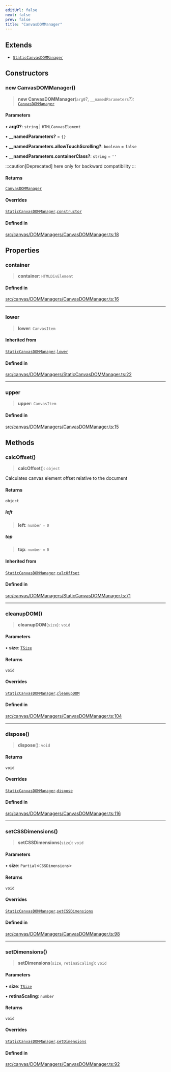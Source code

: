 ```yaml
---
editUrl: false
next: false
prev: false
title: "CanvasDOMManager"
---
```


## Extends

- [`StaticCanvasDOMManager`](/api/classes/staticcanvasdommanager/)

## Constructors

### new CanvasDOMManager()

> **new CanvasDOMManager**(`arg0`?, `__namedParameters`?): [`CanvasDOMManager`](/api/classes/canvasdommanager/)

#### Parameters

• **arg0?**: `string` \| `HTMLCanvasElement`

• **\_\_namedParameters?** = `{}`

• **\_\_namedParameters.allowTouchScrolling?**: `boolean` = `false`

• **\_\_namedParameters.containerClass?**: `string` = `''`

:::caution[Deprecated]
here only for backward compatibility
:::

#### Returns

[`CanvasDOMManager`](/api/classes/canvasdommanager/)

#### Overrides

[`StaticCanvasDOMManager`](/api/classes/staticcanvasdommanager/).[`constructor`](/api/classes/staticcanvasdommanager/#constructors)

#### Defined in

[src/canvas/DOMManagers/CanvasDOMManager.ts:18](https://github.com/fabricjs/fabric.js/blob/v6.0.0-rc4/src/canvas/DOMManagers/CanvasDOMManager.ts#L18)

## Properties

### container

> **container**: `HTMLDivElement`

#### Defined in

[src/canvas/DOMManagers/CanvasDOMManager.ts:16](https://github.com/fabricjs/fabric.js/blob/v6.0.0-rc4/src/canvas/DOMManagers/CanvasDOMManager.ts#L16)

***

### lower

> **lower**: `CanvasItem`

#### Inherited from

[`StaticCanvasDOMManager`](/api/classes/staticcanvasdommanager/).[`lower`](/api/classes/staticcanvasdommanager/#lower)

#### Defined in

[src/canvas/DOMManagers/StaticCanvasDOMManager.ts:22](https://github.com/fabricjs/fabric.js/blob/v6.0.0-rc4/src/canvas/DOMManagers/StaticCanvasDOMManager.ts#L22)

***

### upper

> **upper**: `CanvasItem`

#### Defined in

[src/canvas/DOMManagers/CanvasDOMManager.ts:15](https://github.com/fabricjs/fabric.js/blob/v6.0.0-rc4/src/canvas/DOMManagers/CanvasDOMManager.ts#L15)

## Methods

### calcOffset()

> **calcOffset**(): `object`

Calculates canvas element offset relative to the document

#### Returns

`object`

##### left

> **left**: `number` = `0`

##### top

> **top**: `number` = `0`

#### Inherited from

[`StaticCanvasDOMManager`](/api/classes/staticcanvasdommanager/).[`calcOffset`](/api/classes/staticcanvasdommanager/#calcoffset)

#### Defined in

[src/canvas/DOMManagers/StaticCanvasDOMManager.ts:71](https://github.com/fabricjs/fabric.js/blob/v6.0.0-rc4/src/canvas/DOMManagers/StaticCanvasDOMManager.ts#L71)

***

### cleanupDOM()

> **cleanupDOM**(`size`): `void`

#### Parameters

• **size**: [`TSize`](/api/type-aliases/tsize/)

#### Returns

`void`

#### Overrides

[`StaticCanvasDOMManager`](/api/classes/staticcanvasdommanager/).[`cleanupDOM`](/api/classes/staticcanvasdommanager/#cleanupdom)

#### Defined in

[src/canvas/DOMManagers/CanvasDOMManager.ts:104](https://github.com/fabricjs/fabric.js/blob/v6.0.0-rc4/src/canvas/DOMManagers/CanvasDOMManager.ts#L104)

***

### dispose()

> **dispose**(): `void`

#### Returns

`void`

#### Overrides

[`StaticCanvasDOMManager`](/api/classes/staticcanvasdommanager/).[`dispose`](/api/classes/staticcanvasdommanager/#dispose)

#### Defined in

[src/canvas/DOMManagers/CanvasDOMManager.ts:116](https://github.com/fabricjs/fabric.js/blob/v6.0.0-rc4/src/canvas/DOMManagers/CanvasDOMManager.ts#L116)

***

### setCSSDimensions()

> **setCSSDimensions**(`size`): `void`

#### Parameters

• **size**: `Partial`\<`CSSDimensions`\>

#### Returns

`void`

#### Overrides

[`StaticCanvasDOMManager`](/api/classes/staticcanvasdommanager/).[`setCSSDimensions`](/api/classes/staticcanvasdommanager/#setcssdimensions)

#### Defined in

[src/canvas/DOMManagers/CanvasDOMManager.ts:98](https://github.com/fabricjs/fabric.js/blob/v6.0.0-rc4/src/canvas/DOMManagers/CanvasDOMManager.ts#L98)

***

### setDimensions()

> **setDimensions**(`size`, `retinaScaling`): `void`

#### Parameters

• **size**: [`TSize`](/api/type-aliases/tsize/)

• **retinaScaling**: `number`

#### Returns

`void`

#### Overrides

[`StaticCanvasDOMManager`](/api/classes/staticcanvasdommanager/).[`setDimensions`](/api/classes/staticcanvasdommanager/#setdimensions)

#### Defined in

[src/canvas/DOMManagers/CanvasDOMManager.ts:92](https://github.com/fabricjs/fabric.js/blob/v6.0.0-rc4/src/canvas/DOMManagers/CanvasDOMManager.ts#L92)
